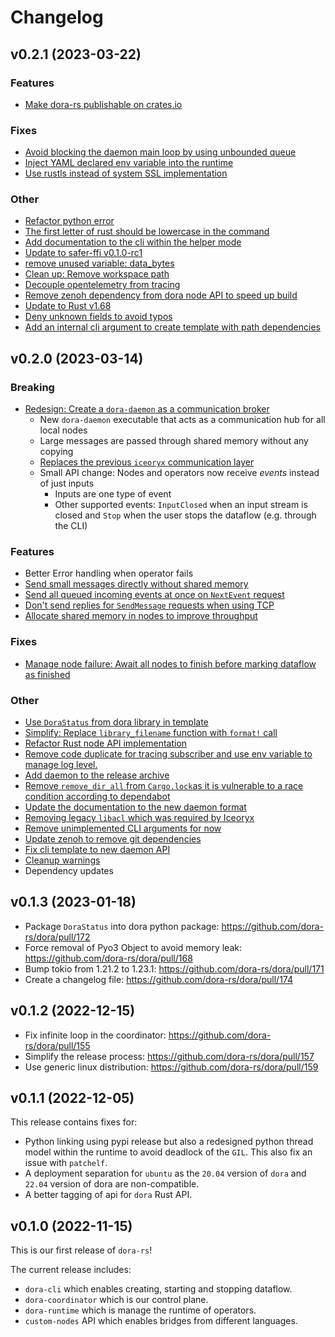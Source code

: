 # Changelog

## v0.2.1 (2023-03-22)

### Features

* [Make dora-rs publishable on crates.io](https://github.com/dora-rs/dora/pull/211)

### Fixes

* [Avoid blocking the daemon main loop by using unbounded queue](https://github.com/dora-rs/dora/pull/230)
* [Inject YAML declared env variable into the runtime](https://github.com/dora-rs/dora/pull/227)
* [Use rustls instead of system SSL implementation](https://github.com/dora-rs/dora/pull/216)

### Other

* [Refactor python error](https://github.com/dora-rs/dora/pull/229)
* [The first letter of rust should be lowercase in the command](https://github.com/dora-rs/dora/pull/226)
* [Add documentation to the cli within the helper mode](https://github.com/dora-rs/dora/pull/225)
* [Update to safer-ffi v0.1.0-rc1](https://github.com/dora-rs/dora/pull/218)
* [remove unused variable: data_bytes](https://github.com/dora-rs/dora/pull/215)
* [Clean up: Remove workspace path](https://github.com/dora-rs/dora/pull/210)
* [Decouple opentelemetry from tracing](https://github.com/dora-rs/dora/pull/222)
* [Remove zenoh dependency from dora node API to speed up build](https://github.com/dora-rs/dora/pull/220)
* [Update to Rust v1.68](https://github.com/dora-rs/dora/pull/221)
* [Deny unknown fields to avoid typos](https://github.com/dora-rs/dora/pull/223)
* [Add an internal cli argument to create template with path dependencies](https://github.com/dora-rs/dora/pull/212)

## v0.2.0 (2023-03-14)

### Breaking

* [Redesign: Create a `dora-daemon` as a communication broker](https://github.com/dora-rs/dora/pull/162)
  * New `dora-daemon` executable that acts as a communication hub for all local nodes
  * Large messages are passed through shared memory without any copying
  * [Replaces the previous `iceoryx` communication layer](https://github.com/dora-rs/dora/pull/201)
  * Small API change: Nodes and operators now receive _events_ instead of just inputs
    * Inputs are one type of event
    * Other supported events: `InputClosed` when an input stream is closed and `Stop` when the user stops the dataflow (e.g. through the CLI)

### Features

* Better Error handling when operator fails
* [Send small messages directly without shared memory](https://github.com/dora-rs/dora/pull/193)
* [Send all queued incoming events at once on `NextEvent` request](https://github.com/dora-rs/dora/pull/194)
* [Don't send replies for `SendMessage` requests when using TCP](https://github.com/dora-rs/dora/pull/195)
* [Allocate shared memory in nodes to improve throughput](https://github.com/dora-rs/dora/pull/200)

### Fixes

* [Manage node failure: Await all nodes to finish before marking dataflow as finished](https://github.com/dora-rs/dora/pull/183)

### Other

* [Use `DoraStatus` from dora library in template](https://github.com/dora-rs/dora/pull/182)
* [Simplify: Replace `library_filename` function with `format!` call](https://github.com/dora-rs/dora/pull/191)
* [Refactor Rust node API implementation](https://github.com/dora-rs/dora/pull/196)
* [Remove code duplicate for tracing subscriber and use env variable to manage log level.](https://github.com/dora-rs/dora/pull/197)
* [Add daemon to the release archive](https://github.com/dora-rs/dora/pull/199)
* [Remove `remove_dir_all` from `Cargo.lock`as it is vulnerable to a race condition according to dependabot](https://github.com/dora-rs/dora/pull/202)
* [Update the documentation to the new daemon format](https://github.com/dora-rs/dora/pull/198)
* [Removing legacy `libacl` which was required by Iceoryx](https://github.com/dora-rs/dora/pull/205)
* [Remove unimplemented CLI arguments for now](https://github.com/dora-rs/dora/pull/207)
* [Update zenoh to remove git dependencies](https://github.com/dora-rs/dora/pull/203)
* [Fix cli template to new daemon API](https://github.com/dora-rs/dora/pull/204)
* [Cleanup warnings](https://github.com/dora-rs/dora/pull/208)
* Dependency updates

## v0.1.3 (2023-01-18)

* Package `DoraStatus` into dora python package: https://github.com/dora-rs/dora/pull/172
* Force removal of Pyo3 Object to avoid memory leak: https://github.com/dora-rs/dora/pull/168
* Bump tokio from 1.21.2 to 1.23.1: https://github.com/dora-rs/dora/pull/171
* Create a changelog file: https://github.com/dora-rs/dora/pull/174 

## v0.1.2 (2022-12-15)

- Fix infinite loop in the coordinator: https://github.com/dora-rs/dora/pull/155
- Simplify the release process: https://github.com/dora-rs/dora/pull/157
- Use generic linux distribution: https://github.com/dora-rs/dora/pull/159

## v0.1.1 (2022-12-05)

This release contains fixes for:
- Python linking using pypi release but also a redesigned python thread model within the runtime to avoid deadlock of the `GIL`. This also fix an issue with `patchelf`.
- A deployment separation for `ubuntu` as the `20.04` version of `dora` and `22.04` version of dora are non-compatible.
- A better tagging of api for `dora` Rust API.

## v0.1.0 (2022-11-15)

This is our first release of `dora-rs`!

The current release includes:
- `dora-cli` which enables creating, starting and stopping dataflow.
- `dora-coordinator` which is our control plane.
- `dora-runtime` which is manage the runtime of operators.
- `custom-nodes` API which enables bridges from different languages.
